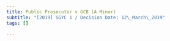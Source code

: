 ```yaml
---
title: Public Prosecutor v GCB (A Minor)
subtitle: "[2019] SGYC 1 / Decision Date: 12\_March\_2019"
tags: []

---
```

